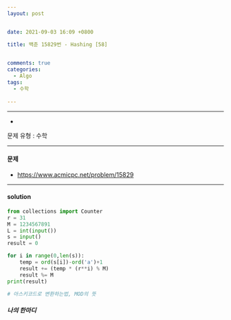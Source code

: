 ```yaml
---
layout: post


date: 2021-09-03 16:09 +0800

title: 백준 15829번 - Hashing [58]

  
comments: true
categories: 
  - Algo
tags: 
  - 수학
  
---
```


---

  - 

문제 유형 : 수학

---

#### 문제

- https://www.acmicpc.net/problem/15829


---

#### solution

```python
from collections import Counter
r = 31
M = 1234567891
L = int(input())
s = input()
result = 0

for i in range(0,len(s)):
    temp = ord(s[i])-ord('a')+1
    result += (temp * (r**i) % M)
    result %= M
print(result)

# 아스키코드로 변환하는법, MOD의 뜻

```



 ##### 나의 한마디

